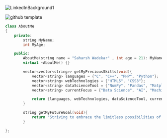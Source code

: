 
![LinkedInBackground1](https://github.com/saharshwadekar/saharshwadekar/assets/99036174/8a83f3b0-8f71-452a-9e77-6a9eec399895)

![github template](https://github.com/saharshwadekar/saharshwadekar/assets/99036174/93f43ca3-fe3b-4992-98b1-e70185c91b8e)


```cpp
class AboutMe
{
    private:
        string MyName;
        int MyAge;

    public:
        AboutMe(string name = "Saharsh Wadekar" , int age = 21): MyName(name),MyAge(age) {}
        virtual ~AboutMe() {}

        vector<vector<string>> getMyPreciousSkills(void){
            vector<string> languages = {"C", "C++", "PHP", "Python"};
            vector<string> webTechnologies = {"HTML5", "CSS3"};
            vector<string> dataScienceTool = {"NumPy", "Pandas", "Matplotlib"};
            vector<string> currentFocus = {"Data Science", "AI", "Machine Learning"};

            return {languages, webTechnologies, dataScienceTool, currentFocus};
        }

        string getMyFutureGoal(void){
            return "Striving to embrace the limitless possibilities of technology, I aim to be at the forefront of innovation, shaping a future where the only constant is boundless progress.";
        }

};
```
  
